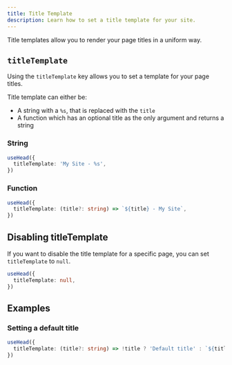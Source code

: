 ```yaml
---
title: Title Template
description: Learn how to set a title template for your site.
---
```


Title templates allow you to render your page titles in a uniform way.

## `titleTemplate`

Using the `titleTemplate` key allows you to set a template for your page titles.

Title template can either be:
- A string with a `%s`, that is replaced with the `title`
- A function which has an optional title as the only argument and returns a string

### String

```ts
useHead({
  titleTemplate: 'My Site - %s',
})
```


### Function

```ts
useHead({
  titleTemplate: (title?: string) => `${title} - My Site`,
})
```

## Disabling titleTemplate

If you want to disable the title template for a specific page, you can set `titleTemplate` to `null`.

```ts
useHead({
  titleTemplate: null,
})
```

## Examples

### Setting a default title

```ts
useHead({
  titleTemplate: (title?: string) => !title ? 'Default title' : `${title} - My Site`,
})
```
